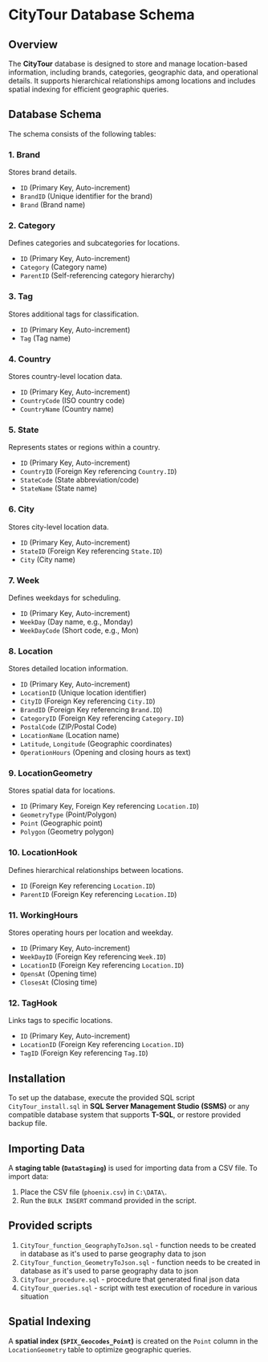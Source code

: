# CityTour Database Schema

## Overview
The **CityTour** database is designed to store and manage location-based information, including brands, categories, geographic data, and operational details. It supports hierarchical relationships among locations and includes spatial indexing for efficient geographic queries.

## Database Schema
The schema consists of the following tables:

### 1. Brand
Stores brand details.
- `ID` (Primary Key, Auto-increment)
- `BrandID` (Unique identifier for the brand)
- `Brand` (Brand name)

### 2. Category
Defines categories and subcategories for locations.
- `ID` (Primary Key, Auto-increment)
- `Category` (Category name)
- `ParentID` (Self-referencing category hierarchy)

### 3. Tag
Stores additional tags for classification.
- `ID` (Primary Key, Auto-increment)
- `Tag` (Tag name)

### 4. Country
Stores country-level location data.
- `ID` (Primary Key, Auto-increment)
- `CountryCode` (ISO country code)
- `CountryName` (Country name)

### 5. State
Represents states or regions within a country.
- `ID` (Primary Key, Auto-increment)
- `CountryID` (Foreign Key referencing `Country.ID`)
- `StateCode` (State abbreviation/code)
- `StateName` (State name)

### 6. City
Stores city-level location data.
- `ID` (Primary Key, Auto-increment)
- `StateID` (Foreign Key referencing `State.ID`)
- `City` (City name)

### 7. Week
Defines weekdays for scheduling.
- `ID` (Primary Key, Auto-increment)
- `WeekDay` (Day name, e.g., Monday)
- `WeekDayCode` (Short code, e.g., Mon)

### 8. Location
Stores detailed location information.
- `ID` (Primary Key, Auto-increment)
- `LocationID` (Unique location identifier)
- `CityID` (Foreign Key referencing `City.ID`)
- `BrandID` (Foreign Key referencing `Brand.ID`)
- `CategoryID` (Foreign Key referencing `Category.ID`)
- `PostalCode` (ZIP/Postal Code)
- `LocationName` (Location name)
- `Latitude`, `Longitude` (Geographic coordinates)
- `OperationHours` (Opening and closing hours as text)

### 9. LocationGeometry
Stores spatial data for locations.
- `ID` (Primary Key, Foreign Key referencing `Location.ID`)
- `GeometryType` (Point/Polygon)
- `Point` (Geographic point)
- `Polygon` (Geometry polygon)

### 10. LocationHook
Defines hierarchical relationships between locations.
- `ID` (Foreign Key referencing `Location.ID`)
- `ParentID` (Foreign Key referencing `Location.ID`)

### 11. WorkingHours
Stores operating hours per location and weekday.
- `ID` (Primary Key, Auto-increment)
- `WeekDayID` (Foreign Key referencing `Week.ID`)
- `LocationID` (Foreign Key referencing `Location.ID`)
- `OpensAt` (Opening time)
- `ClosesAt` (Closing time)

### 12. TagHook
Links tags to specific locations.
- `ID` (Primary Key, Auto-increment)
- `LocationID` (Foreign Key referencing `Location.ID`)
- `TagID` (Foreign Key referencing `Tag.ID`)

## Installation
To set up the database, execute the provided SQL script `CityTour_install.sql` in **SQL Server Management Studio (SSMS)** or any compatible database system that supports **T-SQL**,
or restore provided backup file.

## Importing Data
A **staging table (`DataStaging`)** is used for importing data from a CSV file. To import data:
1. Place the CSV file (`phoenix.csv`) in `C:\DATA\`.
2. Run the `BULK INSERT` command provided in the script.

## Provided scripts 
1. `CityTour_function_GeographyToJson.sql` - function needs to be created in database as it's used to parse geography data to json
2. `CityTour_function_GeometryToJson.sql` - function needs to be created in database as it's used to parse geography data to json
3. `CityTour_procedure.sql` - procedure that generated final json data
4. `CityTour_queries.sql` - script with test execution of rocedure in various situation
   
## Spatial Indexing
A **spatial index (`SPIX_Geocodes_Point`)** is created on the `Point` column in the `LocationGeometry` table to optimize geographic queries.

